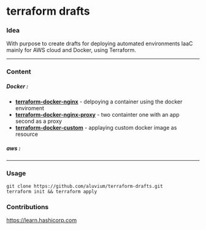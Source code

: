 # terraform drafts
### Idea
With purpose to create drafts for deploying automated environments IaaC mainly for AWS cloud and  Docker, using Terraform.
- - -
### Content
##### Docker :  
* [__terraform-docker-nginx__](https://github.com/aluvium/terraform-drafts/tree/master/terraform-docker-nginx) - delpoying a container using the docker enviroment
* [__terraform-docker-nginx-proxy__](https://github.com/aluvium/terraform-drafts/tree/master/terraform-docker-nginx-proxy) - two containter one with an app second as a proxy
* [__terraform-docker-custom__](https://github.com/aluvium/terraform-drafts/tree/master/terraform-docker-custom) - applaying custom docker image as resource

##### aws : 
- - - - - 
### Usage 
    git clone https://github.com/aluvium/terraform-drafts.git
    terraform init && terraform apply
### Contributions
https://learn.hashicorp.com
